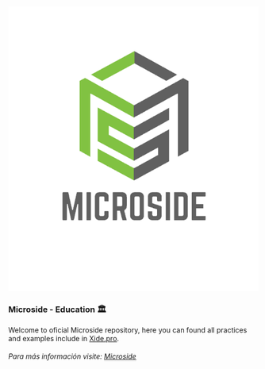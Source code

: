 


![Screenshot](logo.png)


### Microside - Education 🏛 

Welcome to oficial Microside repository, here you can found all practices and examples include in [Xide.pro](https://microside.com/educativo/).





###### Para más información visite:  [Microside](https://microside.com)
